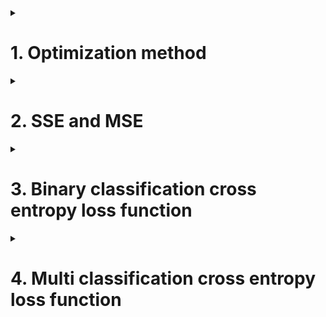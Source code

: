 
<details>
<summary><h1>1. Optimization method</h1></summary>



</details>


<details>
<summary><h1>2. SSE and MSE</h1></summary>

For regression neural network, most commonly used loss function is SSE or MSE

```python
from torch.nn import MSELoss

yhat=torch.randn(size=(50,),dtype=torch.float32)
y=torch.randn(size=(50,),dtype=torch.float32)

criterion=MSELoss(reduction="sum")  # by default, resuction is mean
loss=criterion(yhat,y)

```

</details>


<details>
<summary><h1>3. Binary classification cross entropy loss function</h1></summary>

binary cross entropy loss is derived by maximum likelihood estimation.

![Python_File_Operation](https://miro.medium.com/v2/resize:fit:640/format:webp/1*rdBw0E-My8Gu3f_BOB6GMA.png)

```python
import torch

m = 3000
torch.random.manual.seed(420)
X=torch.rand((m,4),dtype=torch.float32)
w=torch.rand((4,1),dtype=torch.float32)
z=torch.randint(low=0,high=2,size=(m,1),dtype=torch.float32)

zhat=torch.mm(X,w)

sigma=torch.sigmoid(zhat)

sigma.shape

loss=-(y*torch.log(sigma)+(1-y)*torch.log(1-sigma))

total_loss=torch.sum(loss)
avg_loss=total_loss/m
```
> [!IMPORTANT]
> torch.sum() is much faster than sum()

we have existing class to do binary cross entropy loss
- Method 1: nn module's class. class BCEWithLogitsLoss, class BCELoss. BCEWithLogitsLoss requires zhat and real label; BCELoss requires sigman and real label.

```python
import torch.nn as nn

criterion=nn.BCELoss(reduction="mean")
loss=criterion(sigma.y)

criterion2=nn.BCEWithLogitLoss(reduction="sum")
loss2=criterion2(zhat,y)
```

- Method 2: functional library's functions. function F.binary_cross_entropy_with_logits, function F.binary_cross_entropy

</details>


<details>
<summary><h1>4. Multi classification cross entropy loss function</h1></summary>


```python
import torch

m = 3000
torch.random.manual.seed(420)
X=torch.rand((m,4),dtype=torch.float32)
w=torch.rand((4,3),dtype=torch.float32)
z=torch.randint(low=0,high=3,size=(m,),dtype=torch.float32)

zhat=torch.mm(X,w)
logsm=nn.LogSoftmax(dim=1)

logsigma=logsm(zhat)

criterion=nn.NLLLoss()

criterion=(logsigma,y.long())
```

use Cross Entropy Loss Class
```python
import torch

criterion=nn.CrossEntropyLoss(reduction="mean/sum/None")
criterion(zhat,y.long())

criterion=(logsigma,y.long())
```

> [!IMPORTANT]
> Summary:
> Regression use SSE, and use MSELoss
> Binary cross entropy loss use BCELoss and BCEWithLogitsLoss
> Multiple cross entropy loss use nn.LogSoftmax + nn.NLLLoss() to implement cross entropy loss, or use CrossEntropyLoss directly



</details>
















